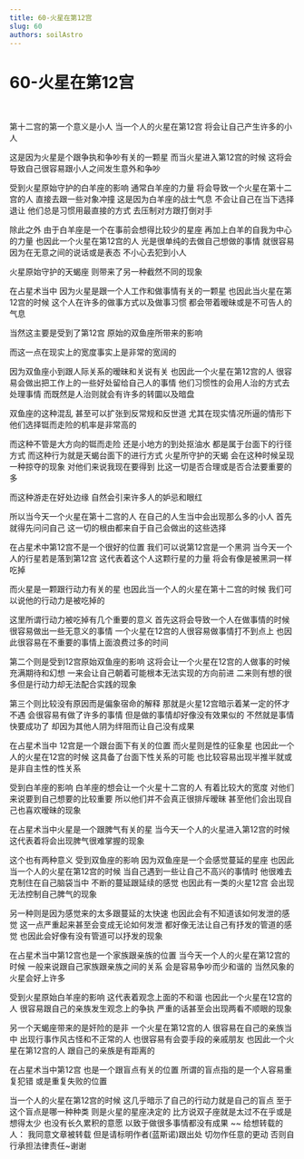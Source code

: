 ```yaml
---
title: 60-火星在第12宫
slug: 60
authors: soilAstro
---
```


# 60-火星在第12宫
 

第十二宫的第一个意义是小人
当一个人的火星在第12宫
将会让自己产生许多的小人

这是因为火星是个跟争执和争吵有关的一颗星
而当火星进入第12宫的时候
这将会导致自己很容易跟小人之间发生意外和争吵

受到火星原始守护的白羊座的影响
通常白羊座的力量
将会导致一个火星在第十二宫的人
直接去跟一些对象冲撞
这是因为白羊座的战士气息
不会让自己在当下选择退让
他们总是习惯用最直接的方式
去压制对方跟打倒对手

除此之外
由于白羊座是一个在事前会想得比较少的星座
再加上白羊的自我为中心的力量
也因此一个火星在第12宫的人
光是很单纯的去做自己想做的事情
就很容易因为在无意之间的说话或是表态
不小心去犯到小人

火星原始守护的天蝎座
则带来了另一种截然不同的现象

在占星术当中
因为火星是跟一个人工作和做事情有关的一颗星
也因此当火星在第12宫的时候
这个人在许多的做事方式以及做事习惯
都会带着暧昧或是不可告人的气息

当然这主要是受到了第12宫
原始的双鱼座所带来的影响

而这一点在现实上的宽度事实上是非常的宽阔的

因为双鱼座小到跟人际关系的暧昧和关说有关
也因此一个火星在第12宫的人
很容易会做出把工作上的一些好处留给自己人的事情
他们习惯性的会用人治的方式去处理事情
而既然是人治则就会有许多的转圜以及暗盘

双鱼座的这种混乱
甚至可以扩张到反常规和反世道
尤其在现实情况所逼的情形下
他们选择铤而走险的机率是非常高的

而这种不管是大方向的铤而走险
还是小地方的到处抠油水
都是属于台面下的行径方式
而这种行为就是天蝎台面下的进行方式
火星所守护的天蝎
会在这种时候呈现一种掠夺的现象
对他们来说我现在要得到
比这一切是否合理或是否合法要重要的多

而这种游走在好处边缘
自然会引来许多人的妒忌和眼红

所以当今天一个火星在第十二宫的人
在自己的人生当中会出现那么多的小人
首先就得先问问自己
这一切的根由都来自于自己会做出的这些选择

在占星术中第12宫不是一个很好的位置
我们可以说第12宫是一个黑洞
当今天一个人的行星若是落到第12宫
这代表着这个人这颗行星的力量
将会有像是被黑洞一样吃掉

而火星是一颗跟行动力有关的星
也因此当一个人的火星在第十二宫的时候
我们可以说他的行动力是被吃掉的

这里所谓行动力被吃掉有几个重要的意义
首先这将会导致一个人在做事情的时候
很容易做出一些无意义的事情
一个火星在12宫的人很容易做事情打不到点上
也因此很容易在不重要的事情上面浪费过多的时间

第二个则是受到12宫原始双鱼座的影响
这将会让一个火星在12宫的人做事的时候充满期待和幻想
一来会让自己朝着可能根本无法实现的方向前进
二来则有想的很多但是行动力却无法配合实践的现象

第三个则比较没有原因而是偏象宿命的解释
那就是火星12宫暗示着某一定的怀才不遇
会很容易有做了许多的事情
但是做的事情却好像没有效果似的
不然就是事情快要成功了
却因为其他人阴为绊阻而让自己没有成果

在占星术当中
12宫是一个跟台面下有关的位置
而火星则是性的征象星
也因此一个人的火星在12宫的时候
这具备了台面下性关系的可能
也比较容易出现半推半就或是非自主性的性关系

受到白羊座的影响
白羊座的想会让一个火星十二宫的人
有着比较大的宽度
对他们来说要到自己想要的比较重要
所以他们并不会真正很排斥暧昧
甚至他们会出现自己也喜欢暧昧的现象

在占星术当中火星是一个跟脾气有关的星
当今天一个人的火星进入第12宫的时候
这代表着将会出现脾气很难掌握的现象

这个也有两种意义
受到双鱼座的影响
因为双鱼座是一个会感觉蔓延的星座
也因此当一个人的火星在第12宫的时候
当自己遇到一些让自己不高兴的事情时
他很难去克制住在自己脑袋当中
不断的蔓延跟延续的感觉
也因此有一类的火星12宫
会出现无法控制自己脾气的现象

另一种则是因为感觉来的太多跟蔓延的太快速
也因此会有不知道该如何发泄的感觉
这一点严重起来甚至会变成无论如何发泄
都好像无法让自己有抒发的管道的感觉
也因此会好像有没有管道可以抒发的现象

在占星术当中第12宫也是一个家族跟亲族的位置
当今天一个人的火星在第12宫的时候
一般来说跟自己家族跟亲族之间的关系
会是容易争吵而少和谐的
当然风象的火星会好上许多

受到火星原始白羊座的影响
这代表着观念上面的不和谐
也因此一个火星在12宫的人
很容易跟自己的亲族发生观念上的争执
严重的话甚至会出现两看不顺眼的现象

另一个天蝎座带来的是奸险的是非
一个火星在第12宫的人
很容易在自己的亲族当中
出现行事作风古怪和不正常的人
也很容易有会耍手段的亲戚朋友
也因此一个火星在第12宫的人
跟自己的亲族是有距离的

在占星术当中第12宫
也是一个跟盲点有关的位置
所谓的盲点指的是一个人容易重复犯错
或是重复失败的位置

当一个人的火星在第12宫的时候
这几乎暗示了自己的行动力就是自己的盲点
至于这个盲点是哪一种种类
则是火星的星座决定的
比方说双子座就是太过不在乎或是想得太少
也没有长久累积的意愿
以致于做很多事情都没有成果
~~
给想转载的人：
我同意文章被转载
但是请标明作者(蓝斯诺)跟出处
切勿作任意的更动
否则自行承担法律责任~谢谢

 
  